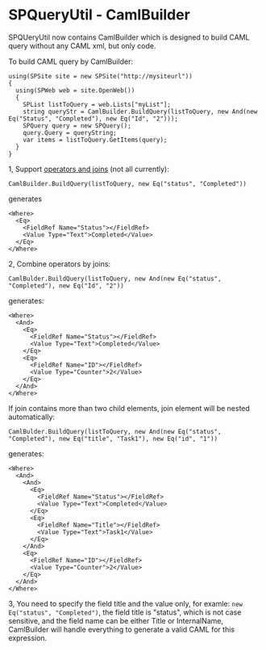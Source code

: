 # SPQueryUtil - CamlBuilder
SPQUeryUtil now contains CamlBuilder which is designed to build CAML query without any CAML xml, but only code.

To build CAML query by CamlBuilder:

    using(SPSite site = new SPSite("http://mysiteurl"))
    {
      using(SPWeb web = site.OpenWeb())
      {
        SPList listToQuery = web.Lists["myList"];
        string queryStr = CamlBuilder.BuildQuery(listToQuery, new And(new Eq("Status", "Completed"), new Eq("Id", "2")));
        SPQuery query = new SPQuery();
        query.Query = queryString;
        var items = listToQuery.GetItems(query);
      }
    }

1, Support [operators and joins](https://msdn.microsoft.com/en-us/library/office/ms467521.aspx) (not all currently):

    CamlBuilder.BuildQuery(listToQuery, new Eq("status", "Completed"))
   
generates
   
    <Where>
      <Eq>
        <FieldRef Name="Status"></FieldRef>
        <Value Type="Text">Completed</Value>
      </Eq>
    </Where>
 
2, Combine operators by joins:

    CamlBulder.BuildQuery(listToQuery, new And(new Eq("status", "Completed"), new Eq("Id", "2"))

generates:

    <Where>
      <And>
        <Eq>
          <FieldRef Name="Status"></FieldRef>
          <Value Type="Text">Completed</Value>
        </Eq>
        <Eq>
          <FieldRef Name="ID"></FieldRef>
          <Value Type="Counter">2</Value>
        </Eq>
      </And>
    </Where>

If join contains more than two child elements, join element will be nested automatically:

    CamlBulder.BuildQuery(listToQuery, new And(new Eq("status", "Completed"), new Eq("title", "Task1"), new Eq("id", "1"))

generates:

    <Where>
      <And>
        <And>
          <Eq>
            <FieldRef Name="Status"></FieldRef>
            <Value Type="Text">Completed</Value>
          </Eq>
          <Eq>
            <FieldRef Name="Title"></FieldRef>
            <Value Type="Text">Task1</Value>
          </Eq>
        </And>
        <Eq>
          <FieldRef Name="ID"></FieldRef>
          <Value Type="Counter">2</Value>
        </Eq>
      </And>
    </Where>

3, You need to specify the field title and the value only, for examle: `new Eq("status", "Completed")`, the field title is "status", 
 which is not case sensitive, and the field name can be either Title or InternalName, CamlBuilder will handle everything to generate a valid CAML for this expression.
